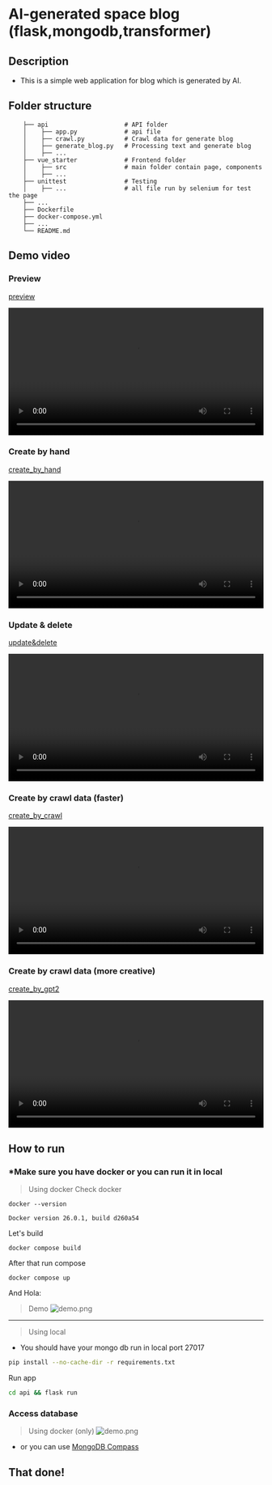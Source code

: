 # AI-generated space blog (flask,mongodb,transformer) 
## Description
- This is a simple web application for blog which is generated by AI.
## Folder structure
```
    ├── api                     # API folder
    │    ├── app.py             # api file
    │    ├── crawl.py           # Crawl data for generate blog
    │    ├── generate_blog.py   # Processing text and generate blog
    │    ├── ...    
    ├── vue_starter             # Frontend folder
    │    ├── src                # main folder contain page, components
    │    ├── ...    
    ├── unittest                # Testing              
    │    ├── ...                # all file run by selenium for test the page
    ├── ...                    
    ├── Dockerfile                     
    ├── docker-compose.yml                             
    ├── ...
    └── README.md
```
## Demo video
### Preview

[preview](./video/preview.mp4)

<video width="100%" height="auto" controls>
  <source src="./video/preview.mp4" type="video/mp4">
</video>

### Create by hand

[create_by_hand](./video/create_by_hand.mp4)

<video width="100%" height="auto" controls>
  <source src="./video/create_by_hand.mp4" type="video/mp4">
</video>

### Update & delete

[update&delete](./video/update&delete.mp4)


<video width="100%" height="auto" controls>
  <source src="./video/update&delete.mp4" type="video/mp4">
</video>

### Create by crawl data (faster)

[create_by_crawl](./video/create_by_crawl.mp4)


<video width="100%" height="auto" controls>
  <source src="./video/create_by_crawl.mp4" type="video/mp4">
</video>

### Create by crawl data (more creative)

[create_by_gpt2](./video/create_by_gpt2.mp4)

<video width="100%" height="auto" controls>
  <source src="./video/create_by_gpt2.mp4" type="video/mp4">
</video>


## How to run
###  *Make sure you have docker or you can run it in local
> Using docker 
Check docker 
```
docker --version
``` 
```
Docker version 26.0.1, build d260a54
```
Let's build
```
docker compose build
```
After that run compose
```docker
docker compose up
```
And Hola:
>Demo
![demo.png](./img/demo.png)

---
> Using local
- You should have your mongo db run in local port 27017
```bash
pip install --no-cache-dir -r requirements.txt
```
Run app
```bash
cd api && flask run
```
### Access database 
> Using docker (only)
![demo.png](./img/database.png)
- or you can use [MongoDB Compass]("https://www.mongodb.com/products/tools/compass)
## That done!